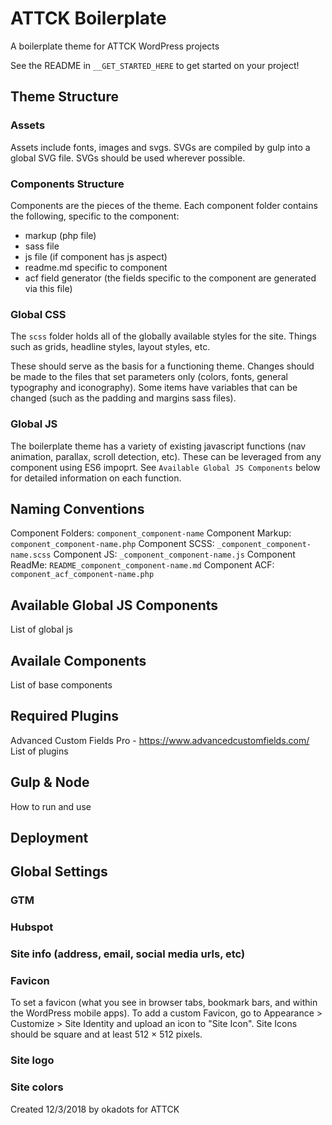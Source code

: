 # ATTCK Boilerplate
A boilerplate theme for ATTCK WordPress projects

See the README in `__GET_STARTED_HERE` to get started on your project!

## Theme Structure
### Assets
Assets include fonts, images and svgs. SVGs are compiled by gulp into a global SVG file. SVGs should be used wherever possible.

### Components Structure
Components are the pieces of the theme.  Each component folder contains the following, specific to the component:
- markup (php file)
- sass file
- js file (if component has js aspect)
- readme.md specific to component
- acf field generator (the fields specific to the component are generated via this file)

### Global CSS
The `scss` folder holds all of the globally available styles for the site. Things such as grids, headline styles, layout styles, etc. 

These should serve as the basis for a functioning theme. Changes should be made to the files that set parameters only (colors, fonts, general typography and iconography). Some items have variables that can be changed (such as the padding and margins sass files). 

### Global JS
The boilerplate theme has a variety of existing javascript functions (nav animation, parallax, scroll detection, etc). These can be leveraged from any component using ES6 impoprt. See `Available Global JS Components` below for detailed information on each function.

## Naming Conventions
Component Folders: `component_component-name`
Component Markup: `component_component-name.php`
Component SCSS: `_component_component-name.scss`
Component JS: `_component_component-name.js`
Component ReadMe: `README_component_component-name.md`
Component ACF: `component_acf_component-name.php`

## Available Global JS Components
List of global js

## Availale Components
List of base components

## Required Plugins
Advanced Custom Fields Pro - https://www.advancedcustomfields.com/
List of plugins

## Gulp & Node
How to run and use

## Deployment


## Global Settings
### GTM
### Hubspot
### Site info (address, email, social media urls, etc)
### Favicon
To set a favicon (what you see in browser tabs, bookmark bars, and within the WordPress mobile apps). To add a custom Favicon, go to Appearance > Customize > Site Identity and upload an icon to "Site Icon". Site Icons should be square and at least 512 × 512 pixels.

### Site logo
### Site colors

Created 12/3/2018 by okadots for ATTCK
